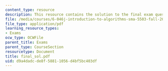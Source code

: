 ```yaml
---
content_type: resource
description: This resource contains the solution to the final exam questions.
file: /media/courses/6-046j-introduction-to-algorithms-sma-5503-fall-2005/d9a4dadcde8f58811056d4bf5bc403df_final_sol.pdf
file_type: application/pdf
learning_resource_types:
- Exams
ocw_type: OCWFile
parent_title: Exams
parent_type: CourseSection
resourcetype: Document
title: final_sol.pdf
uid: d9a4dadc-de8f-5881-1056-d4bf5bc403df
---
```

